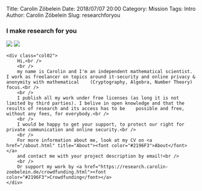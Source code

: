 Title:      Carolin Zöbelein
Date:       2018/07/07 20:00
Category:   Mission
Tags:       Intro
Author:     Carolin Zöbelein
Slug:       researchforyou


### I make research for you

<div class="two-columns">
    <div class="col01">
		<img class="two-col-mymainimage01" src="/images/john-moeses-bauan-690280-unsplash.jpg"></img>
		<img class="two-col-mymainimage02" src="/images/john-moeses-bauan-690280-unsplash_mobile.jpg"></img>
	</div>

    <div class="col02">
		Hi,<br />
		<br />
		my name is Carolin and I'm an independent mathematical scientist. I work as freelancer on topics around it-security and online privacy & anonymity with mathematical 	(Cryptography, Algebra, Number Theory) focus.<br />
		<br />
		I publish all my work under free licenses (as long it is not limited by third parties). I belive in open knowledge and that the results of research and its access has to be 	possible and free, without any fees, for everybody.<br />
		<br />
		I would be happy to get your support, to protect our right for private communication and online security.<br />
		<br />
		For more information about me, look at my CV on <a href="/about.html" title="About"><font color="#2196F3">About</font></a>  
		and contact me with your project description by email!<br />
		<br />
		Or support my work by <a href="https://research.carolin-zoebelein.de/crowdfunding.html"><font color="#2196F3">Crowdfunding</font></a>
	</div>
</div>



